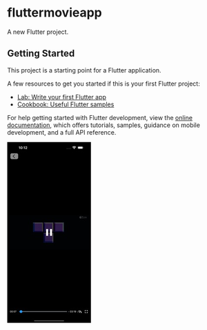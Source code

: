 # fluttermovieapp

A new Flutter project.

## Getting Started

This project is a starting point for a Flutter application.

A few resources to get you started if this is your first Flutter project:

- [Lab: Write your first Flutter app](https://docs.flutter.dev/get-started/codelab)
- [Cookbook: Useful Flutter samples](https://docs.flutter.dev/cookbook)

For help getting started with Flutter development, view the
[online documentation](https://docs.flutter.dev/), which offers tutorials,
samples, guidance on mobile development, and a full API reference.

![alt text](https://github.com/cookkiees/flutter-movie-app/blob/1f9a89ae7636c84b85478762a69f9f88c7396f03/assets/ss/Simulator%20Screen%20Shot%20-%20iPhone%2014%20Pro%20Max%20-%202023-04-03%20at%2010.12.53_194x419.jpg)

